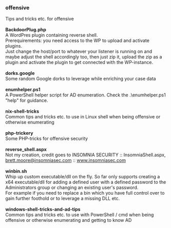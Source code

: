 ### <b>offensive</b><br/>
Tips and tricks etc. for offensive<br/>
<br/>
<b>BackdoorPlug.php</b><br/>
A WordPres plugin containing reverse shell. <br/>
Prerequirements: you need access to the WP to upload and activate plugins.<br/>
Just change the host/port to whatever your listener is running on and maybe adjust the shell accordingly too, then just zip it, upload the zip as a plugin and activate the plugin to get connected with the WP-instance.<br/>
<br/>
<b>dorks.google</b><br/>
Some random Google dorks to leverage while enriching your case data<br/>
<br/>
<b>enumhelper.ps1</b><br/>
A PowerShell helper script for AD enumeration. Check the .\enumhelper.ps1 "help" for guidance.<br/>
<br/>
<b>nix-shell-tricks</b><br/>
Common tips and tricks etc. to use in Linux shell when being offensive or otherwise enumerating<br/>
<br/>
<b>php-trickery</b><br/>
Some PHP-tricks for offensive security<br/>
<br/>
<b>reverse_shell.aspx</b><br/>
Not my creation, credit goes to INSOMNIA SECURITY :: InsomniaShell.aspx, brett.moore@insomniasec.com ::  www.insomniasec.com<br/>
<br/>
<b>winbin.sh</b><br/>
Whip up custom executable/dll on the fly. So far only supports creating a x64 executable/dll for adding a defined user with a defined password to the Administrators group or changing an existing user's password. <br/>
For example if you need to replace a bin which you have full control over to gain further foothold or to leverage a missing DLL etc.<br/>
<br/>
<b>windows-shell-tricks-and-ad-tips</b><br/>
Common tips and tricks etc. to use with PowerShell / cmd when being offensive or otherwise enumerating and getting to know AD<br/>
